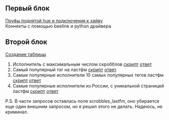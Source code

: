 ## Первый блок
[Пруфы поднятой hue и подключения к хайву](screenshots)  
Коннекты с помощью beeline и python драйвера
## Второй блок
[Создание таблицы](create_table.hql)
1. Исполнитель с максимальным числом скробблов [скрипт](task_a.hql) [ответ](answer_a)
2. Самый популярный тэг на ластфм [скрипт](task_b.hql) [ответ](answer_b)
3. Самые популярные исполнители 10 самых популярных тегов ластфм [скрипт](task_c.hql) [ответ](answer_c)
4. Самые популярные исполнители из России, с уникальной страницей ластфм [скрипт](task_d.hql) [ответ](answer_d)

P.S. В части запросов оставлась поле scrobbles_lastfm, оно убирается еще один внешним запросом, но я решил этого не делать. Надеюсь, не криминал.